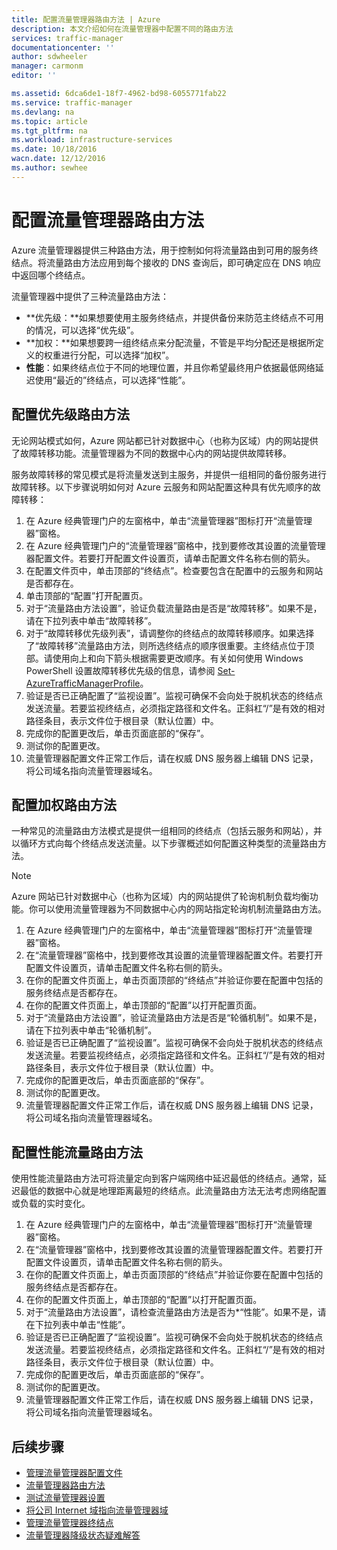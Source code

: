 ```yaml
---
title: 配置流量管理器路由方法 | Azure
description: 本文介绍如何在流量管理器中配置不同的路由方法
services: traffic-manager
documentationcenter: ''
author: sdwheeler
manager: carmonm
editor: ''

ms.assetid: 6dca6de1-18f7-4962-bd98-6055771fab22
ms.service: traffic-manager
ms.devlang: na
ms.topic: article
ms.tgt_pltfrm: na
ms.workload: infrastructure-services
ms.date: 10/18/2016
wacn.date: 12/12/2016
ms.author: sewhee
---
```


# 配置流量管理器路由方法

Azure 流量管理器提供三种路由方法，用于控制如何将流量路由到可用的服务终结点。将流量路由方法应用到每个接收的 DNS 查询后，即可确定应在 DNS 响应中返回哪个终结点。

流量管理器中提供了三种流量路由方法：

* **优先级：**如果想要使用主服务终结点，并提供备份来防范主终结点不可用的情况，可以选择“优先级”。
* **加权：**如果想要跨一组终结点来分配流量，不管是平均分配还是根据所定义的权重进行分配，可以选择“加权”。
* **性能**：如果终结点位于不同的地理位置，并且你希望最终用户依据最低网络延迟使用“最近的”终结点，可以选择“性能”。

## 配置优先级路由方法

无论网站模式如何，Azure 网站都已针对数据中心（也称为区域）内的网站提供了故障转移功能。流量管理器为不同的数据中心内的网站提供故障转移。

服务故障转移的常见模式是将流量发送到主服务，并提供一组相同的备份服务进行故障转移。以下步骤说明如何对 Azure 云服务和网站配置这种具有优先顺序的故障转移：

1. 在 Azure 经典管理门户的左窗格中，单击“流量管理器”图标打开“流量管理器”窗格。
2. 在 Azure 经典管理门户的“流量管理器”窗格中，找到要修改其设置的流量管理器配置文件。若要打开配置文件设置页，请单击配置文件名称右侧的箭头。
3. 在配置文件页中，单击顶部的“终结点”。检查要包含在配置中的云服务和网站是否都存在。
4. 单击顶部的“配置”打开配置页。
5. 对于“流量路由方法设置”，验证负载流量路由是否是“故障转移”。如果不是，请在下拉列表中单击“故障转移”。
6. 对于“故障转移优先级列表”，请调整你的终结点的故障转移顺序。如果选择了“故障转移”流量路由方法，则所选终结点的顺序很重要。主终结点位于顶部。请使用向上和向下箭头根据需要更改顺序。有关如何使用 Windows PowerShell 设置故障转移优先级的信息，请参阅 [Set-AzureTrafficManagerProfile](https://msdn.microsoft.com/zh-cn/library/dn690254.aspx)。
7. 验证是否已正确配置了“监视设置”。监视可确保不会向处于脱机状态的终结点发送流量。若要监视终结点，必须指定路径和文件名。正斜杠“/”是有效的相对路径条目，表示文件位于根目录（默认位置）中。
8. 完成你的配置更改后，单击页面底部的“保存”。
9. 测试你的配置更改。
10. 流量管理器配置文件正常工作后，请在权威 DNS 服务器上编辑 DNS 记录，将公司域名指向流量管理器域名。

## 配置加权路由方法

一种常见的流量路由方法模式是提供一组相同的终结点（包括云服务和网站），并以循环方式向每个终结点发送流量。以下步骤概述如何配置这种类型的流量路由方法。

> [!NOTE]
Azure 网站已针对数据中心（也称为区域）内的网站提供了轮询机制负载均衡功能。你可以使用流量管理器为不同数据中心内的网站指定轮询机制流量路由方法。

1. 在 Azure 经典管理门户的左窗格中，单击“流量管理器”图标打开“流量管理器”窗格。
2. 在“流量管理器”窗格中，找到要修改其设置的流量管理器配置文件。若要打开配置文件设置页，请单击配置文件名称右侧的箭头。
3. 在你的配置文件页面上，单击页面顶部的“终结点”并验证你要在配置中包括的服务终结点是否都存在。
4. 在你的配置文件页面上，单击顶部的“配置”以打开配置页面。
5. 对于“流量路由方法设置”，验证流量路由方法是否是“轮循机制”。如果不是，请在下拉列表中单击“轮循机制”。
6. 验证是否已正确配置了“监视设置”。监视可确保不会向处于脱机状态的终结点发送流量。若要监视终结点，必须指定路径和文件名。正斜杠“/”是有效的相对路径条目，表示文件位于根目录（默认位置）中。
7. 完成你的配置更改后，单击页面底部的“保存”。
8. 测试你的配置更改。
9. 流量管理器配置文件正常工作后，请在权威 DNS 服务器上编辑 DNS 记录，将公司域名指向流量管理器域名。

## 配置性能流量路由方法

使用性能流量路由方法可将流量定向到客户端网络中延迟最低的终结点。通常，延迟最低的数据中心就是地理距离最短的终结点。此流量路由方法无法考虑网络配置或负载的实时变化。

1. 在 Azure 经典管理门户的左窗格中，单击“流量管理器”图标打开“流量管理器”窗格。
2. 在“流量管理器”窗格中，找到要修改其设置的流量管理器配置文件。若要打开配置文件设置页，请单击配置文件名称右侧的箭头。
3. 在你的配置文件页面上，单击页面顶部的“终结点”并验证你要在配置中包括的服务终结点是否都存在。
4. 在你的配置文件页面上，单击顶部的“配置”以打开配置页面。
5. 对于“流量路由方法设置”，请检查流量路由方法是否为*“性能”。如果不是，请在下拉列表中单击“性能”。
6. 验证是否已正确配置了“监视设置”。监视可确保不会向处于脱机状态的终结点发送流量。若要监视终结点，必须指定路径和文件名。正斜杠“/”是有效的相对路径条目，表示文件位于根目录（默认位置）中。
7. 完成你的配置更改后，单击页面底部的“保存”。
8. 测试你的配置更改。
9. 流量管理器配置文件正常工作后，请在权威 DNS 服务器上编辑 DNS 记录，将公司域名指向流量管理器域名。

## 后续步骤

* [管理流量管理器配置文件](./traffic-manager-manage-profiles.md)
* [流量管理器路由方法](./traffic-manager-routing-methods.md)
* [测试流量管理器设置](./traffic-manager-testing-settings.md)
* [将公司 Internet 域指向流量管理器域](./traffic-manager-point-internet-domain.md)
* [管理流量管理器终结点](./traffic-manager-manage-endpoints.md)
* [流量管理器降级状态疑难解答](./traffic-manager-troubleshooting-degraded.md)

<!---HONumber=Mooncake_1205_2016-->